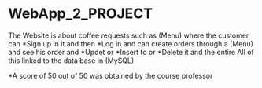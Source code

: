 # WebApp_2_PROJECT

The Website is about coffee requests such as (Menu) where the customer can *Sign up in it and then *Log in 
and can create orders through a (Menu) and see his order and *Updet or *Insert to or *Delete it and the entire 
All of this linked to the data base in (MySQL)

*A score of 50 out of 50 was obtained by the course professor
